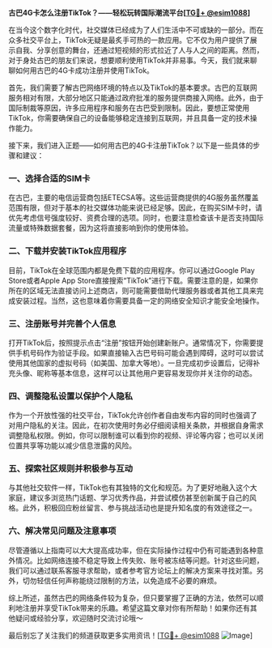 **古巴4G卡怎么注册TikTok？——轻松玩转国际潮流平台[[TG💪+ @esim1088](https://t.me/s/esim1088)]**

在当今这个数字化时代，社交媒体已经成为了人们生活中不可或缺的一部分。而在众多社交平台上，TikTok无疑是最炙手可热的一款应用。它不仅为用户提供了展示自我、分享创意的舞台，还通过短视频的形式拉近了人与人之间的距离。然而，对于身处古巴的朋友们来说，想要顺利使用TikTok并非易事。今天，我们就来聊聊如何用古巴的4G卡成功注册并使用TikTok。

首先，我们需要了解古巴网络环境的特点以及TikTok的基本要求。古巴的互联网服务相对有限，大部分地区只能通过政府批准的服务提供商接入网络。此外，由于国际制裁等原因，许多应用程序和服务在古巴受到限制。因此，要想正常使用TikTok，你需要确保自己的设备能够稳定连接到互联网，并且具备一定的技术操作能力。

接下来，我们进入正题——如何用古巴的4G卡注册TikTok？以下是一些具体的步骤和建议：

### 一、选择合适的SIM卡

在古巴，主要的电信运营商包括ETECSA等。这些运营商提供的4G服务虽然覆盖范围有限，但对于基本的社交媒体功能来说已经足够。因此，在购买SIM卡时，请优先考虑信号强度较好、资费合理的选项。同时，也要注意检查该卡是否支持国际流量或特殊数据套餐，因为这将直接影响到你的使用体验。

### 二、下载并安装TikTok应用程序

目前，TikTok在全球范围内都是免费下载的应用程序。你可以通过Google Play Store或者Apple App Store直接搜索“TikTok”进行下载。需要注意的是，如果你所在的区域无法直接访问上述商店，则可能需要借助代理服务器或者其他工具来完成安装过程。当然，这也意味着你需要具备一定的网络安全知识才能安全地操作。

### 三、注册账号并完善个人信息

打开TikTok后，按照提示点击“注册”按钮开始创建新账户。通常情况下，你需要提供手机号码作为验证手段。如果直接输入古巴号码可能会遇到障碍，这时可以尝试使用其他国家的虚拟号码（如美国、加拿大等地）。一旦完成初步设置后，记得补充头像、昵称等基本信息，这样可以让其他用户更容易发现你并关注你的动态。

### 四、调整隐私设置以保护个人隐私

作为一个开放性强的社交平台，TikTok允许创作者自由发布内容的同时也强调了对用户隐私的关注。因此，在初次使用时务必仔细阅读相关条款，并根据自身需求调整隐私权限。例如，你可以限制谁可以看到你的视频、评论等内容；也可以关闭位置共享等功能以减少信息泄露的风险。

### 五、探索社区规则并积极参与互动

与其他社交软件一样，TikTok也有其独特的文化和规范。为了更好地融入这个大家庭，建议多浏览热门话题、学习优秀作品，并尝试模仿甚至创新属于自己的风格。此外，积极回应粉丝留言、参与挑战活动也是提升知名度的有效途径之一。

### 六、解决常见问题及注意事项

尽管遵循以上指南可以大大提高成功率，但在实际操作过程中仍有可能遇到各种意外情况。比如网络连接不稳定导致上传失败、账号被冻结等问题。针对这些问题，我们可以通过联系客服寻求帮助，或者参考官方论坛上的解决方案来寻找对策。另外，切勿轻信任何声称能绕过限制的方法，以免造成不必要的麻烦。

综上所述，虽然古巴的网络条件较为复杂，但只要掌握了正确的方法，依然可以顺利地注册并享受TikTok带来的乐趣。希望这篇文章对你有所帮助！如果你还有其他疑问或经验分享，欢迎随时交流讨论哦～

最后别忘了关注我们的频道获取更多实用资讯！[[TG💪+ @esim1088](https://t.me/s/esim1088) ![Image](https://i.postimg.cc/4NQfJmqS/Snipaste-2025-05-13-00-14-12.png)]
